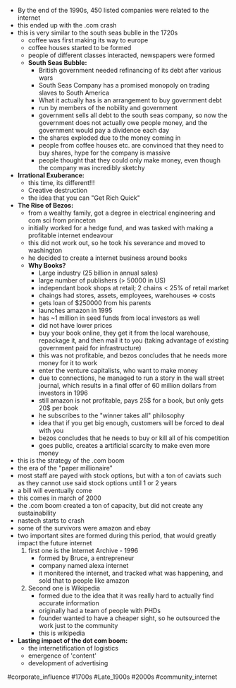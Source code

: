 - By the end of the 1990s, 450 listed companies were related to the internet 
- this ended up with the .com crash 
- this is very similar to the south seas bublle in the 1720s
	- coffee was first making its way to europe 
	- coffee houses started to be formed 
	- people of different classes interacted, newspapers were formed 
	- **South Seas Bubble:**
		- British government needed refinancing of its debt after various wars 
		- South Seas Company has a promised monopoly on trading slaves to South America 
		- What it actually has is an arrangement to buy government debt 
		- run by members of the nobility and government 
		- government sells all debt to the south seas company, so now the government does not actually owe people money, and the government would pay a dividence each day 
		- the shares exploded due to the money coming in 
		- people from coffee houses etc. are convinced that they need to buy shares, hype for the company is massive 
		- people thought that they could only make money, even though the company was incredibly sketchy 
- **Irrational Exuberance:**
	- this time, its different!!!
	- Creative destruction 
	- the idea that you can "Get Rich Quick"
- **The Rise of Bezos:**
	- from a wealthy family, got a degree in electrical engineering and com sci from princeton 
	- initially worked for a hedge fund, and was tasked with making a profitable internet endeavour 
	- this did not work out, so he took his severance and moved to washington 
	- he decided to create a internet business around books
	- **Why Books?**
		- Large industry (25 billion in annual sales)
		- large number of publishers (> 50000 in US)
		- independant book shops at retail; 2 chains < 25% of retail market 
		- chaings had stores, assets, employees, warehouses => costs
		- gets loan of $250000 from his parents 
		- launches amazon in 1995 
		- has ~1 million in seed funds from local investors as well
		- did not have lower prices
		- buy your book online, they get it from the local warehouse, repackage it, and then mail it to you (taking advantage of existing government paid for infrastructure)
		- this was not profitable, and bezos concludes that he needs more money for it to work
		- enter the venture capitalists, who want to make money 
		- due to connections, he managed to run a story in the wall street journal, which results in a final offer of 60 million dollars from investors in 1996
		- still amazon is not profitable, pays 25$ for a book, but only gets 20$ per book 
		- he subscribes to the "winner takes all" philosophy 
		- idea that if you get big enough, customers will be forced to deal with you 
		- bezos concludes that he needs to buy or kill all of his competition
		- goes public, creates a artificial scarcity to make even more money 
- this is the strategy of the .com boom 
- the era of the "paper millionaire"
- most staff are payed with stock options, but with a ton of caviats such as they cannot use said stock options until 1 or 2 years 
- a bill will eventually come 
- this comes in march of 2000 
- the .com boom created a ton of capacity, but did not create any sustainability 
- nastech starts to crash 
- some of the survivors were amazon and ebay 
- two important sites are formed during this period, that would greatly impact the future internet 
	1. first one is the Internet Archive - 1996
		- formed by Bruce, a entrepreneur
		- company named alexa internet 
		- it monitered the internet, and tracked what was happening, and sold that to people like amazon 
	2. Second one is Wikipedia
		- formed due to the idea that it was really hard to actually find accurate information 
		- originally had a team of people with PHDs
		- founder wanted to have a cheaper sight, so he outsourced the work just to the community
		- this is wikipedia 
- **Lasting impact of the dot com boom:**
	- the internetification of logistics 
	- emergence of 'content'
	- development of advertising

#corporate_influence 
#1700s 
#Late_1900s 
#2000s 
#community_internet 
